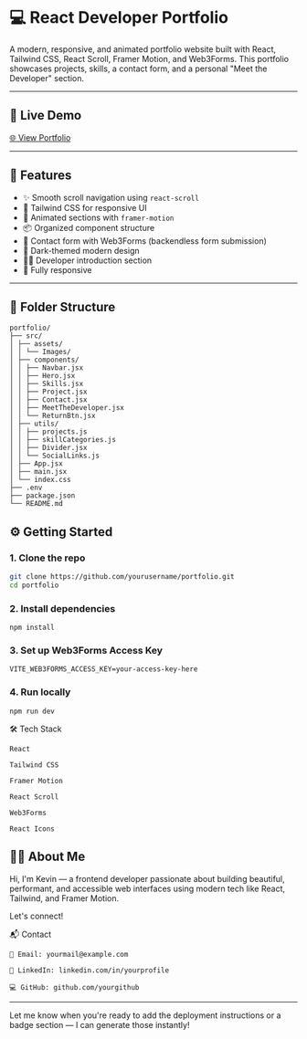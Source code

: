 # 💻 React Developer Portfolio

A modern, responsive, and animated portfolio website built with React, Tailwind CSS, React Scroll, Framer Motion, and Web3Forms. This portfolio showcases projects, skills, a contact form, and a personal "Meet the Developer" section.

---

## 🔗 Live Demo

[🌐 View Portfolio](#)

---

## 🚀 Features

- ✨ Smooth scroll navigation using `react-scroll`
- 🎨 Tailwind CSS for responsive UI
- 🧠 Animated sections with `framer-motion`
- 📦 Organized component structure
- 🧾 Contact form with Web3Forms (backendless form submission)
- 🌙 Dark-themed modern design
- 🧑‍💻 Developer introduction section
- 📱 Fully responsive

---

## 📁 Folder Structure
```
portfolio/
├── src/
│ ├── assets/
│ │ └── Images/ 
│ ├── components/
│ │ ├── Navbar.jsx
│ │ ├── Hero.jsx
│ │ ├── Skills.jsx
│ │ ├── Project.jsx
│ │ ├── Contact.jsx
│ │ ├── MeetTheDeveloper.jsx
│ │ └── ReturnBtn.jsx
│ ├── utils/
│ │ ├── projects.js
│ │ ├── skillCategories.js
│ │ ├── Divider.jsx
│ │ └── SocialLinks.js
│ ├── App.jsx
│ ├── main.jsx
│ └── index.css
├── .env
├── package.json
└── README.md

```

## ⚙️ Getting Started

### 1. Clone the repo

```bash
git clone https://github.com/yourusername/portfolio.git
cd portfolio
```

### 2. Install dependencies
```npm install```

### 3. Set up Web3Forms Access Key
```VITE_WEB3FORMS_ACCESS_KEY=your-access-key-here```

### 4. Run locally
```npm run dev```



🛠 Tech Stack

    React

    Tailwind CSS

    Framer Motion

    React Scroll

    Web3Forms

    React Icons


## 🙋‍♂️ About Me

Hi, I'm Kevin — a frontend developer passionate about building beautiful, performant, and accessible web interfaces using modern tech like React, Tailwind, and Framer Motion.

Let's connect!

📬 Contact

    📧 Email: yourmail@example.com

    💼 LinkedIn: linkedin.com/in/yourprofile

    💻 GitHub: github.com/yourgithub



---

Let me know when you're ready to add the deployment instructions or a badge section — I can generate those instantly!
